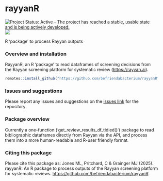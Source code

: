 
# rayyanR

[![Project Status: Active - The project has reached a stable, usable
state and is being actively
developed.](https://www.repostatus.org/badges/latest/active.svg)](https://www.repostatus.org/#active)
[![](https://img.shields.io/github/last-commit/befriendabacterium/rayyanR.svg)](https://github.com/befriendabacterium/rayyanR/commits/main)

R ‘package’ to process Rayyan outputs

### Overview and installation

RayyanR, an R ‘package’ to read dataframes of screening decisions from the Rayyan
screening platform for systematic review (<https://rayyan.ai>).

``` r
remotes::install_github("https://github.com/befriendabacterium/rayyanR")
```

### Issues and suggestions

Please report any issues and suggestions on the [issues
link](https://github.com/befriendabacterium/rayyanR/issues) for the
repository.

### Package overview

Currently a one-function (‘get_review_results_df_tidied()’) package to read bibliographic dataframes directly from Rayyan via the API, and process them into a more human-readable and R-user friendly format.

### Citing this package

Please cite this package as: Jones ML, Pritchard, C & Grainger MJ (2025). rayyanR: An R package to process outputs of the Rayyan screening platform for systematic reviews. <a href="https://github.com/befriendabacterium/rayyanR" target="_blank">https://github.com/befriendabacterium/rayyanR</a>.
